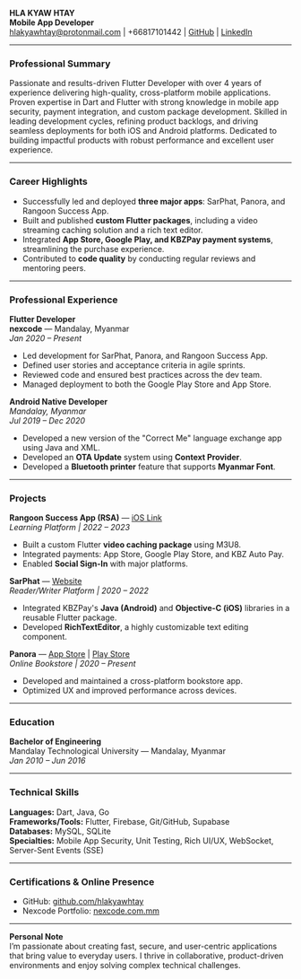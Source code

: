**HLA KYAW HTAY**  
**Mobile App Developer**  
hlakyawhtay@protonmail.com | +66817101442 | [GitHub](https://github.com/hlakyawhtay) | [LinkedIn](https://linkedin.com/in/oochan)  

---

### **Professional Summary**
Passionate and results-driven Flutter Developer with over 4 years of experience delivering high-quality, cross-platform mobile applications. Proven expertise in Dart and Flutter with strong knowledge in mobile app security, payment integration, and custom package development. Skilled in leading development cycles, refining product backlogs, and driving seamless deployments for both iOS and Android platforms. Dedicated to building impactful products with robust performance and excellent user experience.

---

### **Career Highlights**
- Successfully led and deployed **three major apps**: SarPhat, Panora, and Rangoon Success App.
- Built and published **custom Flutter packages**, including a video streaming caching solution and a rich text editor.
- Integrated **App Store, Google Play, and KBZPay payment systems**, streamlining the purchase experience.
- Contributed to **code quality** by conducting regular reviews and mentoring peers.

---

### **Professional Experience**

**Flutter Developer**  
**nexcode** — Mandalay, Myanmar  
*Jan 2020 – Present*  
- Led development for SarPhat, Panora, and Rangoon Success App.
- Defined user stories and acceptance criteria in agile sprints.
- Reviewed code and ensured best practices across the dev team.
- Managed deployment to both the Google Play Store and App Store.

**Android Native Developer**  
*Mandalay, Myanmar*  
*Jul 2019 – Dec 2020*  
- Developed a new version of the "Correct Me" language exchange app using Java and XML.
- Developed an **OTA Update** system using **Context Provider**.
- Developed a **Bluetooth printer** feature that supports **Myanmar Font**.

---

### **Projects**

**Rangoon Success App (RSA)** — [iOS Link](https://apps.apple.com/us/app/rangoon-success-app/id6469684512)  
*Learning Platform | 2022 – 2023*  
- Built a custom Flutter **video caching package** using M3U8.
- Integrated payments: App Store, Google Play Store, and KBZ Auto Pay.
- Enabled **Social Sign-In** with major platforms.

**SarPhat** — [Website](https://www.sarphat.com/)  
*Reader/Writer Platform | 2020 – 2022*  
- Integrated KBZPay's **Java (Android)** and **Objective-C (iOS)** libraries in a reusable Flutter package.
- Developed **RichTextEditor**, a highly customizable text editing component.

**Panora** — [App Store](https://apps.apple.com/us/app/panora-online-bookstore/id6449066307) | [Play Store](https://play.google.com/store/apps/details?id=com.nexcode.panora)  
*Online Bookstore | 2020 – Present*  
- Developed and maintained a cross-platform bookstore app.
- Optimized UX and improved performance across devices.

---

### **Education**
**Bachelor of Engineering**  
Mandalay Technological University — Mandalay, Myanmar  
*Jan 2010 – Jun 2016*

---

### **Technical Skills**

**Languages:** Dart, Java, Go  
**Frameworks/Tools:** Flutter, Firebase, Git/GitHub, Supabase  
**Databases:** MySQL, SQLite  
**Specialties:** Mobile App Security, Unit Testing, Rich UI/UX, WebSocket, Server-Sent Events (SSE)

---

### **Certifications & Online Presence**
- GitHub: [github.com/hlakyawhtay](https://github.com/hlakyawhtay)
- Nexcode Portfolio: [nexcode.com.mm](https://nexcode.com.mm/)

---

**Personal Note**  
I’m passionate about creating fast, secure, and user-centric applications that bring value to everyday users. I thrive in collaborative, product-driven environments and enjoy solving complex technical challenges.


